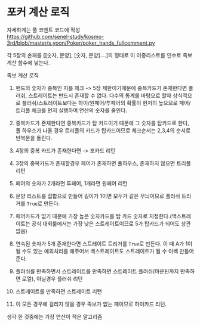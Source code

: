 # 포커 계산 로직

자세하게는 풀 코멘트 코드에 작성  
<https://github.com/senel-study/kosmo-3rd/blob/master/s.yoon/Poker/poker_hands_fullcomment.py>

각 5장의 손패를
[[숫자, 문양], [숫자, 문양]....]의 형태로 이 이중리스트를 인수로 족보계산 함수에 넣는다.

족보 계산 로직

1. 핸드의 숫자가 중복인 지를 체크 -> 5장 제한이기때문에 중복카드가 존재한다면 플러쉬, 스트레이트는 반드시 존재할 수 없다. 다수의 통계를 바탕으로 할때 상식적으로 플러쉬/스트레이트보다는 하이/원페어/투페어의 확률이 현저히 높으므로 페어/트리플 체크를 먼저 실행하여 연산의 숫자를 줄인다.

2. 중복카드가 존재한다면 중복카드가 탑 카드이기 때문에 그 숫자를 탑카드로 한다, 풀 하우스가 나올 경우 트리플의 카드가 탑카드이므로 체크순서는 2,3,4의 순서로 반복문을 돌린다.

3. 4장의 중복 카드가 존재한다면 -> 포카드 리턴

4. 3장의 중복카드가 존재할경우 페어가 존재하면 풀하우스, 존재하지 않으면 트리플 리턴

5. 페어의 숫자가 2개라면 투페어, 1개라면 원페어 리턴

6. 문양 리스트를 집합으로 만들어 길이가 1이면 모두가 같은 무늬이므로 플러쉬 트리거를 `True`로 만든다.

7. 페어카드가 없기 때문에 가장 높은 숫자카드를 탑 카드 숫자로 지정한다.(백스트레이트는 공식 대회룰에서는 가장 낮은 스트레이트이므로 5가 탑카드가 되어도 상관 없음)

8. 연속된 숫자가 5개 존재한다면 스트레이트 트리거를 `True`로 만든다. 이 때 A가 1이 될 수도 있는 예외처리를 해주어서 백스트레이트도 스트레이트가 될 수 이쎅 만들어준다.

9. 플러쉬를 만족하면서 스트레이트를 만족하면 스트레이트 플러쉬(마운틴까지 만족하면 로열), 아닐경우 플러쉬 리턴

10. 스트레이트를 만족하면 스트레이트 리턴

11. 이 모든 경우에 걸리지 않을 경우 족보가 없는 패이므로 하이카드 리턴.

생각 한 것중에는 가장 연산이 적은 알고리즘